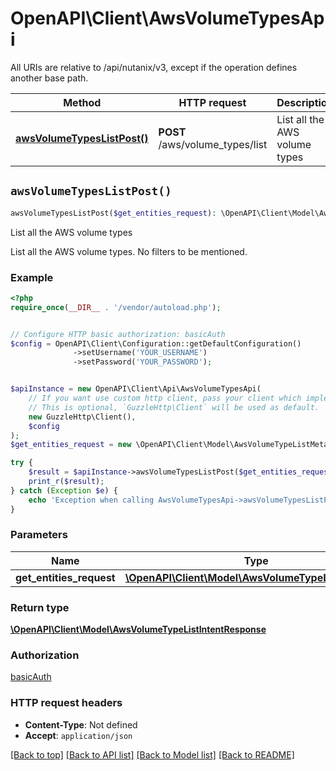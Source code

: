 # OpenAPI\Client\AwsVolumeTypesApi

All URIs are relative to /api/nutanix/v3, except if the operation defines another base path.

| Method | HTTP request | Description |
| ------------- | ------------- | ------------- |
| [**awsVolumeTypesListPost()**](AwsVolumeTypesApi.md#awsVolumeTypesListPost) | **POST** /aws/volume_types/list | List all the AWS volume types |


## `awsVolumeTypesListPost()`

```php
awsVolumeTypesListPost($get_entities_request): \OpenAPI\Client\Model\AwsVolumeTypeListIntentResponse
```

List all the AWS volume types

List all the AWS volume types. No filters to be mentioned.

### Example

```php
<?php
require_once(__DIR__ . '/vendor/autoload.php');


// Configure HTTP basic authorization: basicAuth
$config = OpenAPI\Client\Configuration::getDefaultConfiguration()
              ->setUsername('YOUR_USERNAME')
              ->setPassword('YOUR_PASSWORD');


$apiInstance = new OpenAPI\Client\Api\AwsVolumeTypesApi(
    // If you want use custom http client, pass your client which implements `GuzzleHttp\ClientInterface`.
    // This is optional, `GuzzleHttp\Client` will be used as default.
    new GuzzleHttp\Client(),
    $config
);
$get_entities_request = new \OpenAPI\Client\Model\AwsVolumeTypeListMetadata(); // \OpenAPI\Client\Model\AwsVolumeTypeListMetadata

try {
    $result = $apiInstance->awsVolumeTypesListPost($get_entities_request);
    print_r($result);
} catch (Exception $e) {
    echo 'Exception when calling AwsVolumeTypesApi->awsVolumeTypesListPost: ', $e->getMessage(), PHP_EOL;
}
```

### Parameters

| Name | Type | Description  | Notes |
| ------------- | ------------- | ------------- | ------------- |
| **get_entities_request** | [**\OpenAPI\Client\Model\AwsVolumeTypeListMetadata**](../Model/AwsVolumeTypeListMetadata.md)|  | |

### Return type

[**\OpenAPI\Client\Model\AwsVolumeTypeListIntentResponse**](../Model/AwsVolumeTypeListIntentResponse.md)

### Authorization

[basicAuth](../../README.md#basicAuth)

### HTTP request headers

- **Content-Type**: Not defined
- **Accept**: `application/json`

[[Back to top]](#) [[Back to API list]](../../README.md#endpoints)
[[Back to Model list]](../../README.md#models)
[[Back to README]](../../README.md)
